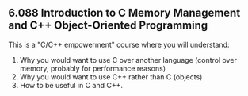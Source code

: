 ## 6.088 Introduction to C Memory Management and C++ Object-Oriented Programming

This is a "C/C++ empowerment" course where you will understand:

1. Why you would want to use C over another language (control over memory, probably for performance reasons)
2. Why you would want to use C++ rather than C (objects)
3. How to be useful in C and C++.
